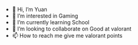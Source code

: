 - 👋 Hi, I’m Yuan
- 👀 I’m interested in Gaming
- 🌱 I’m currently learning School
- 💞️ I’m looking to collaborate on Good at valorant
- 📫 How to reach me give me valorant points

<!---
R3PL1K4/R3PL1K4 is a ✨ special ✨ repository because its `README.md` (this file) appears on your GitHub profile.
You can click the Preview link to take a look at your changes.
--->
